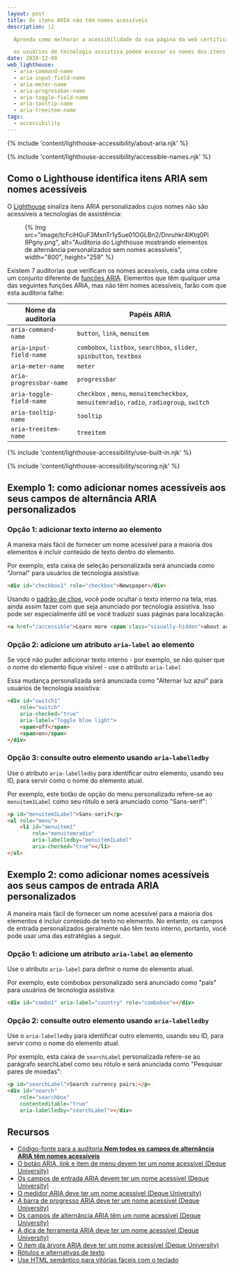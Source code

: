 ```yaml
---
layout: post
title: Os itens ARIA não têm nomes acessíveis
description: |2

  Aprenda como melhorar a acessibilidade da sua página da web certificando-se de que

  os usuários de tecnologia assistiva podem acessar os nomes dos itens ARIA.
date: 2020-12-08
web_lighthouse:
  - aria-command-name
  - aria-input-field-name
  - aria-meter-name
  - aria-progressbar-name
  - aria-toggle-field-name
  - aria-tooltip-name
  - aria-treeitem-name
tags:
  - accessibility
---
```


{% include 'content/lighthouse-accessibility/about-aria.njk' %}

{% include 'content/lighthouse-accessibility/accessible-names.njk' %}

## Como o Lighthouse identifica itens ARIA sem nomes acessíveis

O [Lighthouse](https://developer.chrome.com/docs/lighthouse/overview/) sinaliza itens ARIA personalizados cujos nomes não são acessíveis a tecnologias de assistência:

<figure>{% Img src="image/tcFciHGuF3MxnTr1y5ue01OGLBn2/Dnruhkr4IKtq0Pi9Pgny.png", alt="Auditoria do Lighthouse mostrando elementos de alternância personalizados sem nomes acessíveis", width="800", height="259" %}</figure>

Existem 7 auditorias que verificam os nomes acessíveis, cada uma cobre um conjunto diferente de [funções ARIA](https://www.w3.org/TR/wai-aria-practices-1.1/#aria_ex). Elementos que têm qualquer uma das seguintes funções ARIA, mas não têm nomes acessíveis, farão com que esta auditoria falhe:

Nome da auditoria | Papéis ARIA
--- | ---
`aria-command-name` | `button`, `link`, `menuitem`
`aria-input-field-name` | `combobox`, `listbox`, `searchbox`, `slider`, `spinbutton`, `textbox`
`aria-meter-name` | `meter`
`aria-progressbar-name` | `progressbar`
`aria-toggle-field-name` | `checkbox` , `menu`, `menuitemcheckbox`, `menuitemradio`, `radio`, `radiogroup`, `switch`
`aria-tooltip-name` | `tooltip`
`aria-treeitem-name` | `treeitem`

{% include 'content/lighthouse-accessibility/use-built-in.njk' %}

{% include 'content/lighthouse-accessibility/scoring.njk' %}

## Exemplo 1: como adicionar nomes acessíveis aos seus campos de alternância ARIA personalizados

### Opção 1: adicionar texto interno ao elemento

A maneira mais fácil de fornecer um nome acessível para a maioria dos elementos é incluir conteúdo de texto dentro do elemento.

Por exemplo, esta caixa de seleção personalizada será anunciada como "Jornal" para usuários de tecnologia assistiva:

```html
<div id="checkbox1" role="checkbox">Newspaper</div>
```

Usando o [padrão de clipe,](https://www.a11yproject.com/posts/2013-01-11-how-to-hide-content/) você pode ocultar o texto interno na tela, mas ainda assim fazer com que seja anunciado por tecnologia assistiva. Isso pode ser especialmente útil se você traduzir suas páginas para localização.

```html
<a href="/accessible">Learn more <span class="visually-hidden">about accessibility on web.dev</span></a>
```

### Opção 2: adicione um atributo `aria-label` ao elemento

Se você não puder adicionar texto interno - por exemplo, se não quiser que o nome do elemento fique visível - use o atributo `aria-label`

Essa mudança personalizada será anunciada como "Alternar luz azul" para usuários de tecnologia assistiva:

```html
<div id="switch1"
    role="switch"
    aria-checked="true"
    aria-label="Toggle blue light">
    <span>off</span>
    <span>on</span>
</div>
```

### Opção 3: consulte outro elemento usando `aria-labelledby`

Use o atributo `aria-labelledby` para identificar outro elemento, usando seu ID, para servir como o nome do elemento atual.

Por exemplo, este botão de opção do menu personalizado refere-se ao `menuitem1Label` como seu rótulo e será anunciado como "Sans-serif":

```html
<p id="menuitem1Label">Sans-serif</p>
<ul role="menu">
    <li id="menuitem1"
        role="menuitemradio"
        aria-labelledby="menuitem1Label"
        aria-checked="true"></li>
</ul>
```

## Exemplo 2: como adicionar nomes acessíveis aos seus campos de entrada ARIA personalizados

A maneira mais fácil de fornecer um nome acessível para a maioria dos elementos é incluir conteúdo de texto no elemento. No entanto, os campos de entrada personalizados geralmente não têm texto interno, portanto, você pode usar uma das estratégias a seguir.

### Opção 1: adicione um atributo `aria-label` ao elemento

Use o atributo `aria-label` para definir o nome do elemento atual.

Por exemplo, este combobox personalizado será anunciado como "país" para usuários de tecnologia assistiva:

```html
<div id="combo1" aria-label="country" role="combobox"></div>
```

### Opção 2: consulte outro elemento usando `aria-labelledby`

Use o `aria-labelledby` para identificar outro elemento, usando seu ID, para servir como o nome do elemento atual.

Por exemplo, esta caixa de `searchLabel` personalizada refere-se ao parágrafo searchLabel como seu rótulo e será anunciada como "Pesquisar pares de moedas":

```html
<p id="searchLabel">Search currency pairs:</p>
<div id="search"
    role="searchbox"
    contenteditable="true"
    aria-labelledby="searchLabel"></div>
```

## Recursos

- [Código-fonte para a auditoria **Nem todos os campos de alternância ARIA têm nomes acessíveis**](https://github.com/GoogleChrome/lighthouse/blob/master/core/audits/accessibility/aria-toggle-field-name.js)
- [O botão ARIA, link e item de menu devem ter um nome acessível (Deque University)](https://dequeuniversity.com/rules/axe/4.1/aria-command-name)
- [Os campos de entrada ARIA devem ter um nome acessível (Deque University)](https://dequeuniversity.com/rules/axe/4.1/aria-input-field-name)
- [O medidor ARIA deve ter um nome acessível (Deque University)](https://dequeuniversity.com/rules/axe/4.1/aria-meter-name)
- [A barra de progresso ARIA deve ter um nome acessível (Deque University)](https://dequeuniversity.com/rules/axe/4.1/aria-progressbar-name)
- [Os campos de alternância ARIA têm um nome acessível (Deque University)](https://dequeuniversity.com/rules/axe/4.1/aria-toggle-field-label)
- [A dica de ferramenta ARIA deve ter um nome acessível (Deque University)](https://dequeuniversity.com/rules/axe/4.1/aria-tooltip-name)
- [O item da árvore ARIA deve ter um nome acessível (Deque University)](https://dequeuniversity.com/rules/axe/4.1/aria-treeitem-name)
- [Rótulos e alternativas de texto](/labels-and-text-alternatives)
- [Use HTML semântico para vitórias fáceis com o teclado](/use-semantic-html)
